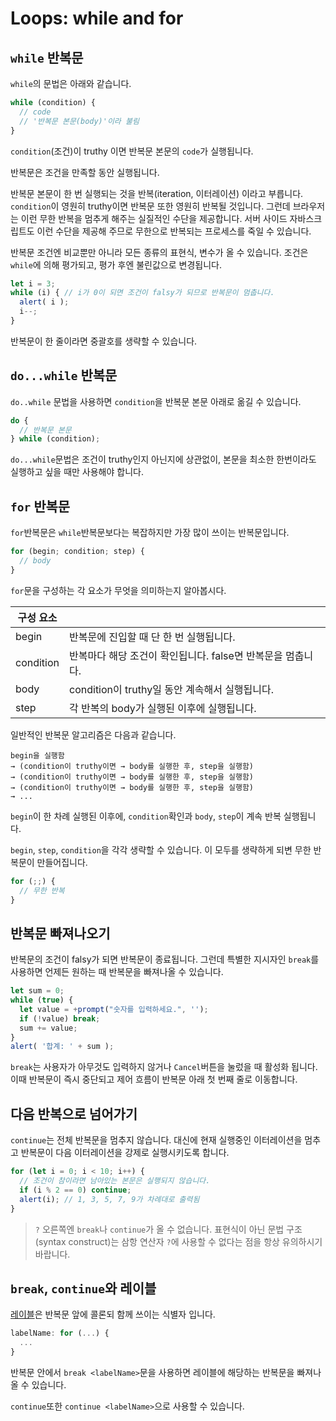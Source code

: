 # Loops: while and for

## `while` 반복문
`while`의 문법은 아래와 같습니다.
```javascript
while (condition) {
  // code
  // '반복문 본문(body)'이라 불림
}
```

`condition`(조건)이 truthy 이면 반복문 본문의 `code`가 실행됩니다.

반복문은 조건을 만족할 동안 실행됩니다.

반복문 본문이 한 번 실행되는 것을 반복(iteration, 이터레이션) 이라고 부릅니다. `condition`이 영원히 truthy이면 반복문 또한 영원히 반복될 것입니다. 그런데 브라우저는 이런 무한 반복을 멈추게 해주는 실질적인 수단을 제공합니다. 서버 사이드 자바스크립트도 이런 수단을 제공해 주므로 무한으로 반복되는 프로세스를 죽일 수 있습니다.

반복문 조건엔 비교뿐만 아니라 모든 종류의 표현식, 변수가 올 수 있습니다. 조건은 `while`에 의해 평가되고, 평가 후엔 불린값으로 변경됩니다.

```javascript
let i = 3;
while (i) { // i가 0이 되면 조건이 falsy가 되므로 반복문이 멈춥니다.
  alert( i );
  i--;
}
```

반복문이 한 줄이라면 중괄호를 생략할 수 있습니다.

## `do...while` 반복문

`do..while` 문법을 사용하면 `condition`을 반복문 본문 아래로 옮길 수 있습니다.

```javascript
do {
  // 반복문 본문
} while (condition);
```

`do...while`문법은 조건이 truthy인지 아닌지에 상관없이, 본문을 최소한 한번이라도 실행하고 싶을 때만 사용해야 합니다.

## `for` 반복문

`for`반복문은 `while`반복문보다는 복잡하지만 가장 많이 쓰이는 반복문입니다.

```javascript
for (begin; condition; step) {
  // body
}
```

`for`문을 구성하는 각 요소가 무엇을 의미하는지 알아봅시다.

|구성 요소||
|---|---|
| begin | 반복문에 진입할 때 단 한 번 실행됩니다.|
|condition| 반복마다 해당 조건이 확인됩니다. false면 반복문을 멈춥니다.|
|body| condition이 truthy일 동안 계속해서 실행됩니다. |
|step| 각 반복의 body가 실행된 이후에 실행됩니다. |

일반적인 반복문 알고리즘은 다음과 같습니다.

```
begin을 실행함
→ (condition이 truthy이면 → body를 실행한 후, step을 실행함)
→ (condition이 truthy이면 → body를 실행한 후, step을 실행함)
→ (condition이 truthy이면 → body를 실행한 후, step을 실행함)
→ ...
```
`begin`이 한 차례 실행된 이후에, `condition`확인과 `body`, `step`이 계속 반복 실행됩니다.

`begin`, `step`, `condition`을 각각 생략할 수 있습니다. 이 모두를 생략하게 되변 무한 반복문이 만들어집니다.

```javascript
for (;;) {
  // 무한 반복
}
```

## 반복문 빠져나오기

반복문의 조건이 falsy가 되면 반복문이 종료됩니다. 그런데 특별한 지시자인 `break`를 사용하면 언제든 원하는 때 반복문을 빠져나올 수 있습니다.

```javascript
let sum = 0;
while (true) {
  let value = +prompt("숫자를 입력하세요.", '');
  if (!value) break;
  sum += value;
}
alert( '합계: ' + sum );
```
 `break`는 사용자가 아무것도 입력하지 않거나 `Cancel`버튼을 눌렀을 때 활성화 됩니다. 이때 반복문이 즉시 중단되고 제어 흐름이 반복문 아래 첫 번째 줄로 이동합니다.

 ## 다음 반복으로 넘어가기

 `continue`는 전체 반복문을 멈추지 않습니다. 대신에 현재 실행중인 이터레이션을 멈추고 반복문이 다음 이터레이션을 강제로 실행시키도록 합니다.

```javascript
for (let i = 0; i < 10; i++) {
  // 조건이 참이라면 남아있는 본문은 실행되지 않습니다.
  if (i % 2 == 0) continue;
  alert(i); // 1, 3, 5, 7, 9가 차례대로 출력됨
}
```

> `?` 오른쪽엔 `break`나 `continue`가 올 수 없습니다. 표현식이 아닌 문법 구조(syntax construct)는 삼항 연산자 `?`에 사용할 수 없다는 점을 항상 유의하시기 바랍니다.

## `break`, `continue`와 레이블

<U>레이블</U>은 반복문 앞에 콜론되 함께 쓰이는 식별자 입니다.
```javascript
labelName: for (...) {
  ...
}
```

반복문 안에서 `break <labelName>`문을 사용하면 레이블에 해당하는 반복문을 빠져나올 수 있습니다.

`continue`또한 `continue <labelName>`으로 사용할 수 있습니다.